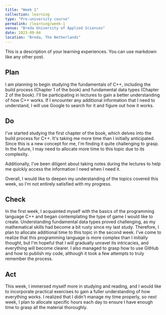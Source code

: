 ```yaml
---
title: "Week 1"
collection: learning
type: "Pre-university course"
permalink: /learning/week-1
venue: "Breda University of Applied Sciences"
date: 2023-09-04
location: "Breda, The Netherlands"
---
```


This is a description of your learning experiences. You can use markdown like any other post.

## Plan

I am planning to begin studying the fundamentals of C++, including the build process (Chapter 1 of the book) and fundamental data types (Chapter 2 of the book). I'll be participating in lectures to gain a better understanding of how C++ works. If I encounter any additional information that I need to understand, I will use Google to search for it and figure out how it works.

<!---
NOTE: Fill this section in at the beginning of the week!

What do you plan to do this week? What new knowledge do you want to acquire? Do you want to follow any of the learning units for the course? Do you want to work on the assignment for the course? How much time do you estimate you will spend on these tasks?
-->

## Do

I've started studying the first chapter of the book, which delves into the build process for C++. It's taking me more time than I initially anticipated. Since this is a new concept for me, I'm finding it quite challenging to grasp. In the future, I may need to allocate more time to this topic due to its complexity.

Additionally, I've been diligent about taking notes during the lectures to help me quickly access the information I need when I need it.

Overall, I would like to deepen my understanding of the topics covered this week, so I'm not entirely satisfied with my progress.

<!---
NOTE: Fill this in during the week.

What were you actually able to accomplish? Was it more or less than what you planned? Was the amount of time you thought you would spend on it accurate? If not, what took longer than you thought it would?

Provide as much context as possible. Use code snippets or take screenshots of what you were able to accomplish. Please provide references to any additional sources of information that helped you.
-->

## Check


In the first week, I acquainted myself with the basics of the programming language C++ and began contemplating the type of game I would like to create. Understanding fundamental data types proved challenging, as my mathematical skills had become a bit rusty since my last study. Therefore, I plan to allocate additional time to this topic in the second week. I've come to realize that this programming language is more complex than I initially thought, but I'm hopeful that I will gradually unravel its intricacies, and everything will become clearer. I also managed to grasp how to use GitHub and how to publish my code, although it took a few attempts to truly remember the process.

<!--- 
Note: Fill this in at the end of the week.

What went well? What didn't go so well? What was the most important thing you learned this week?

Did you receive any feedback from the lecturer or your peers? If so, what was that feedback? Were you able to incorporate that feedback?

Did you give anyone else feedback? Who did you give feedback to? How did they respond to your feedback?

NOTE: Any source of feedback is feedback!
-->

## Act

This week, I immersed myself more in studying and reading, and I would like to incorporate practical exercises to gain a fuller understanding of how everything works. I realized that I didn't manage my time properly, so next week, I plan to allocate specific hours each day to ensure I have enough time to grasp all the material thoroughly.

<!---
Note: Fill this in at the end of the week.

What action points can you identify from this week? What would you like to improve? What would you like to continue to strengthen?

If your planned time estimates were not accurate, what would you do to improve them?
-->